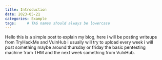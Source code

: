 ```yaml
---
title: Introduction
date: 2023-05-21
categories: Example
tags:     # TAG names should always be lowercase
---
```


Hello this is a simple post to explain my blog, here i will be posting writeups from TryHackMe and VulnHub i usually will try to upload every week
i will post something maybe around thursday or friday the basic pentesting machine from THM and the next week something from VulnHub.
